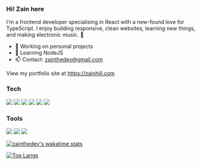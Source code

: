 ### Hi! Zain here

I'm a frontend developer specialising in React with a new-found love for TypeScript.
I enjoy building responsive, clean websites, learning new things, and making electronic music. 🎹

- 🔭 Working on personal projects
- 🌱 Learning NodeJS
- 📫 Contact: zainthedev@gmail.com

View my portfolio site at <a target="_blank">https://zainhill.com</a>

### Tech

[<img src="https://img.shields.io/badge/react%20-%2320232a.svg?&style=for-the-badge&logo=react&logoColor=%2361DAFB"/>]()
[<img src="https://img.shields.io/badge/typescript%20-%2320232a.svg?&style=for-the-badge&logo=typescript&logoColor=white&color=3178c6"/>]()
[<img src="https://img.shields.io/badge/javascript%20-%23323330.svg?&style=for-the-badge&logo=javascript&logoColor=%23F7DF1E"/>]()
[<img src="https://img.shields.io/badge/jest%20-%231572B6.svg?&style=for-the-badge&logo=jest&logoColor=c22a24&color=white"/>]()
[<img src="https://img.shields.io/badge/html5%20-%23E34F26.svg?&style=for-the-badge&logo=html5&logoColor=white"/>]()
[<img src="https://img.shields.io/badge/css3%20-%231572B6.svg?&style=for-the-badge&logo=css3&logoColor=white"/>]()

### Tools

[<img src="https://img.shields.io/badge/firebase%20-%23121011.svg?&style=for-the-badge&logo=firebase&logoColor=fbcb2d&color=2f9be5"/>]()
[<img src="https://img.shields.io/badge/git%20-%23F05033.svg?&style=for-the-badge&logo=git&logoColor=white"/>]()
[<img src="https://img.shields.io/badge/github%20-%23121011.svg?&style=for-the-badge&logo=github&logoColor=white"/>]()

[![zainthedev's wakatime stats](https://github-readme-stats.vercel.app/api/wakatime?username=zainthedev&v=2)](https://github.com/anuraghazra/github-readme-stats)

[![Top Langs](https://github-readme-stats.vercel.app/api/top-langs/?username=zainthedev&layout=compact&theme=synthwave)](https://github.com/anuraghazra/github-readme-stats)
